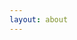 ```yaml
---
layout: about
---
```


<script setup>


import { Descriptions } from '@arco-design/web-vue'
const data = [{
  label: '昵称',
  value: 'Hua',
}, {
  label: '邮箱',
  value: 'sykesl@qq.com',
}, {
  label: '居住地',
  value: 'Inner Mongolia'
}, {
  label: '家乡',
  value: 'Inner Mongolia',
}, {
  label: '地址',
  value: 'balbalabalabalbalabalabalbalabala'
}];



</script>


<Descriptions style="margin-top: 20px" size="large" :data="data" title="关于我" layout="inline-vertical" />